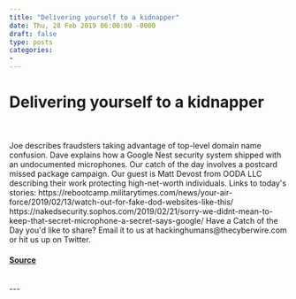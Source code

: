 ```yaml
---
title: "Delivering yourself to a kidnapper"
date: Thu, 28 Feb 2019 06:00:00 -0000
draft: false
type: posts
categories: 
- 
---
```

# Delivering yourself to a kidnapper

<br/>

<br/>
Joe describes fraudsters taking advantage of top-level domain name confusion. Dave explains how a Google Nest security system shipped with an undocumented microphones. Our catch of the day involves a postcard missed package campaign. Our guest is Matt Devost from OODA LLC describing their work protecting high-net-worth individuals. Links to today's stories: https://rebootcamp.militarytimes.com/news/your-air-force/2019/02/13/watch-out-for-fake-dod-websites-like-this/ https://nakedsecurity.sophos.com/2019/02/21/sorry-we-didnt-mean-to-keep-that-secret-microphone-a-secret-says-google/ Have a Catch of the Day you'd like to share? Email it to us at hackinghumans@thecyberwire.com or hit us up on Twitter.

#### [Source](https://thecyberwire.com/podcasts/hacking-humans/38/notes)

<br/>
---

